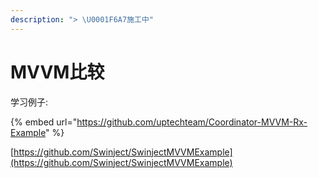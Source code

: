 ```yaml
---
description: "> \U0001F6A7施工中"
---
```


# MVVM比较

学习例子:

{% embed url="https://github.com/uptechteam/Coordinator-MVVM-Rx-Example" %}



[https://github.com/Swinject/SwinjectMVVMExample](https://github.com/Swinject/SwinjectMVVMExample)

